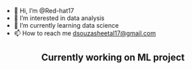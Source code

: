 - 👋 Hi, I’m @Red-hat17
- 👀 I’m interested in data analysis 
- 🌱 I’m currently learning data science
- 📫 How to reach me dsouzasheetal17@gmail.com
<h2 align="center">Currently working on ML project</h2>
<!---
Red-hat17/Red-hat17 is a ✨ special ✨ repository because its `README.md` (this file) appears on your GitHub profile.
You can click the Preview link to take a look at your changes.
--->
